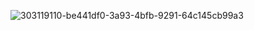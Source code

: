 ![303119110-be441df0-3a93-4bfb-9291-64c145cb99a3](https://github.com/mmmyster/generalka-rest/assets/103329216/bfd0d08b-53b2-4429-bbb8-bed5c6698a83)
